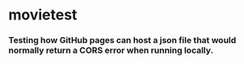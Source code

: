 # movietest
### Testing how GitHub pages can host a json file that would normally return a CORS error when running locally.